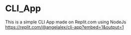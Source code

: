 # CLI_App
This is a simple CLI App made on Replit.com using NodeJs
 https://replit.com/@angelalex/cli-app?embed=1&output=1
